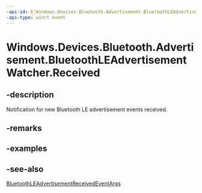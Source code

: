----api-id: E:Windows.Devices.Bluetooth.Advertisement.BluetoothLEAdvertisementWatcher.Received
-api-type: winrt event
---<!-- Event syntaxpublic event Windows.Foundation.TypedEventHandler Received<Windows.Devices.Bluetooth.Advertisement.BluetoothLEAdvertisementWatcher,  Windows.Devices.Bluetooth.Advertisement.BluetoothLEAdvertisementReceivedEventArgs>--># Windows.Devices.Bluetooth.Advertisement.BluetoothLEAdvertisementWatcher.Received## -descriptionNotification for new Bluetooth LE advertisement events received.## -remarks## -examples## -see-also[BluetoothLEAdvertisementReceivedEventArgs](bluetoothleadvertisementreceivedeventargs.md)